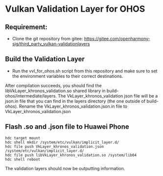 # Vulkan Validation Layer for OHOS

## Requirement:

- Clone the git repository from gitee: https://gitee.com/openharmony-sig/third_party_vulkan-validationlayers

## Build the Validation Layer

- Run the vvl_for_ohos.sh script from this repository and make sure to set the environment variables
to their correct destinations.

After compilation succeeds, you should find the libVkLayer_khronos_validation.so shared library in build-ohos/intermediate/layers.
The VkLayer_khronos_validation json file will be a json.in file that you can find in the layers directory (the one outside of build-ohos).
Rename the VkLayer_khronos_validation.json.in file to VkLayer_khronos_validation.json

## Flash .so and .json file to Huawei Phone
    hdc target mount
    hdc shell mkdir /system/etc/vulkan/implicit_layer.d/
    hdc file push VkLayer_khronos_validation.json /system/etc/vulkan/implicit_layer.d/
    hdc file push libVkLayer_khronos_validation.so /system/lib64
    hdc shell reboot

The validation layers should now be outputting information.